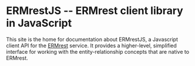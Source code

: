 # ERMrestJS -- ERMrest client library in JavaScript

This site is the home for documentation about ERMrestJS, a Javascript client API for the
[ERMrest](http://github.com/informatics-isi-edu/ermrest) service. It provides a higher-level, simplified interface for working with the entity-relationship concepts that are native to ERMrest.
